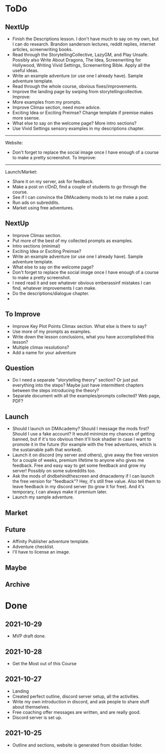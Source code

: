 # ToDo
## NextUp
- Finish the Descriptions lesson. I don't have much to say on my own, but I can do research. Brandon sanderson lectures, reddit replies, internet articles, screenwriting books.
- Read through the StorytellingCollective, LazyGM, and Play Unsafe. Possibly also Write About Dragons, The Idea, Screenwriting for Hollywood, Writing Vivid Settings, Screenwriting Bible. Apply all the useful ideas.
- Write an example adventure (or use one I already have). Sample adventure template.
- Read through the whole course, obvious fixes/improvements.
- Improve the landing page by swiping from storytellingcollective.
Improve:
- More examples from my prompts.
- Improve Climax section, need more advice.
- Exciting Idea or Exciting Preimse? Change template if premise makes more ssense.
- What else to say on the welcome page? More intro sections?
- Use Vivid Settings sensory examples in my descriptions chapter.
---
Website:
- Don't forget to replace the social image once I have enough of a course to make a pretty screenshot.
To Improve:
--- 
Launch/Market:
- Share it on my server, ask for feedback.
- Make a post on r/DnD, find a couple of students to go through the course.
- See if I can convince the DMAcademy mods to let me make a post.
- Run ads on subreddits.
- Market using free adventures.
## NextUp
- Improve Climax section.
- Put more of the best of my collected prompts as examples.
- Intro sections (minimal)
- Exciting Idea or Exciting Preimse?
- Write an example adventure (or use one I already have). Sample adventure template.
- What else to say on the welcome page?
- Don't forget to replace the social image once I have enough of a course to make a pretty screenshot.
- I need read it and see whatever obvious emberassinf mistakes I can find, whatever improvements I can make.
- Do the descriptions/dialogue chapter.
- 
## To Improve
- Improve Key Plot Points Climax section. What else is there to say?
- Use more of my prompts as examples.
- Write down the lesson conclusions, what you have accomplished this lesson?
- Multiple climax resolutions?
- Add a name for your adventure
## Question
- Do I need a separate "storytelling theory" section? Or just put everything into the steps? Maybe just have intermittent chapters between the steps introducing the theory?
- Separate document with all the examples/prompts collected? Web page, PDF?
## Launch
- Should I launch on DMAcademy? Should I message the mods first? Should I use a fake account? It would minimize my chances of getting banned, but if it's too obvious then it'll look shadier in case I want to promote it in the future (for example with the free adventures, which is the sustainable path that worked).
- Launch it on discord (my server and others), give away the free version for a couple of weeks, premium lifetime to anyone who gives me feedback. Free and easy way to get some feedback and grow my server! Possibly on some subreddits too. 
- Ask the mods of dndbehindthescreen and dmacademy if I can launch the free version for "feedback"? Hey, it's still free value. Also tell them to leave feedback in my discord server (to grow it for free). And it's temporary, I can always make it premium later.
- Launch my sample adventure.
## Market
## Future
- Affinity Publisher adventure template.
- Adventure checklist.
- I'll have to license an image.
## Maybe
## Archive
# Done
## 2021-10-29
- MVP draft done.
## 2021-10-28
- Get the Most out of this Course
## 2021-10-27
- Landing
- Created perfect outline, discord server setup, all the activities.
- Write my own introduction in discord, and ask people to share stuff about themselves.
- Free coaching offer messages are written, and are really good.
- Discord server is set up.
## 2021-10-25
- Outline and sections, website is generated from obsidian folder.
